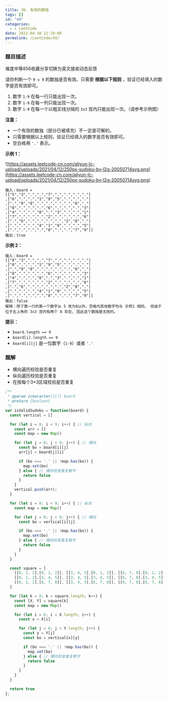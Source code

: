 ```yaml
---
title: 36. 有效的数独
tags: []
id: "49"
categories:
  - - LeetCode
date: 2022-04-30 22:19:00
permalink: /LeetCode/49/
---
```


### 题目描述

难度中等856收藏分享切换为英文接收动态反馈

请你判断一个 `9 x 9` 的数独是否有效。只需要 **根据以下规则** ，验证已经填入的数字是否有效即可。

1. 数字 `1-9` 在每一行只能出现一次。
2. 数字 `1-9` 在每一列只能出现一次。
3. 数字 `1-9` 在每一个以粗实线分隔的 `3x3` 宫内只能出现一次。（请参考示例图）

**注意：**

- 一个有效的数独（部分已被填充）不一定是可解的。
- 只需要根据以上规则，验证已经填入的数字是否有效即可。
- 空白格用 `'.'` 表示。

**示例 1：**

![https://assets.leetcode-cn.com/aliyun-lc-upload/uploads/2021/04/12/250px-sudoku-by-l2g-20050714svg.png](https://assets.leetcode-cn.com/aliyun-lc-upload/uploads/2021/04/12/250px-sudoku-by-l2g-20050714svg.png)

```
输入：board =
[["5","3",".",".","7",".",".",".","."]
,["6",".",".","1","9","5",".",".","."]
,[".","9","8",".",".",".",".","6","."]
,["8",".",".",".","6",".",".",".","3"]
,["4",".",".","8",".","3",".",".","1"]
,["7",".",".",".","2",".",".",".","6"]
,[".","6",".",".",".",".","2","8","."]
,[".",".",".","4","1","9",".",".","5"]
,[".",".",".",".","8",".",".","7","9"]]
输出：true

```

<!--more-->

**示例 2：**

```
输入：board =
[["8","3",".",".","7",".",".",".","."]
,["6",".",".","1","9","5",".",".","."]
,[".","9","8",".",".",".",".","6","."]
,["8",".",".",".","6",".",".",".","3"]
,["4",".",".","8",".","3",".",".","1"]
,["7",".",".",".","2",".",".",".","6"]
,[".","6",".",".",".",".","2","8","."]
,[".",".",".","4","1","9",".",".","5"]
,[".",".",".",".","8",".",".","7","9"]]
输出：false
解释：除了第一行的第一个数字从 5 改为8以外，空格内其他数字均与 示例1 相同。 但由于位于左上角的 3x3 宫内有两个 8 存在, 因此这个数独是无效的。
```

**提示：**

- `board.length == 9`
- `board[i].length == 9`
- `board[i][j]` 是一位数字（`1-9`）或者 `'.'`

### 题解

- 横向遍历校验是否重复
- 纵向遍历校验是否重复
- 在按每个3*3区域校验是否重复

```jsx
/**
 * @param {character[][]} board
 * @return {boolean}
 */
var isValidSudoku = function(board) {
  const vertical = []

  for (let i = 0; i < 9; i++) { // 纵向
    const arr = []
    const map = new Map()

    for (let j = 0; j < 9; j++) { // 横向
      const bo = board[i][j]
      arr[j] = board[j][i]

      if (bo === '.' || !map.has(bo)) {
        map.set(bo)
      } else { // 横向检查重复数字
        return false
      }
    }
    vertical.push(arr);
  }

  for (let i = 0; i < 9; i++) { // 纵向
    const map = new Map()

    for (let j = 0; j < 9; j++) { // 横向
      const bo = vertical[i][j]

      if (bo === '.' || !map.has(bo)) {
        map.set(bo)
      } else { // 横向检查重复数字
        return false
      }
    }
  }

  const square = [
    [[0, 1, 2],[0, 1, 2]], [[3, 4, 5],[0, 1, 2]], [[6, 7, 8],[0, 1, 2]],
    [[0, 1, 2],[3, 4, 5]], [[3, 4, 5],[3, 4, 5]], [[6, 7, 8],[3, 4, 5]],
    [[0, 1, 2],[6, 7, 8]], [[3, 4, 5],[6, 7, 8]], [[6, 7, 8],[6, 7, 8]]
  ]

  for (let k = 0; k < square.length; k++) {
    const [X, Y] = square[k]
    const map = new Map()

    for (let i = 0; i < X.length; i++) {
      const x = X[i]

      for (let j = 0; j < Y.length; j++) {
        const y = Y[j]
        const bo = vertical[x][y]

        if (bo === '.' || !map.has(bo)) {
          map.set(bo)
        } else { // 横向检查重复数字
          return false
        }
      }
    }
  }

  return true
};
```